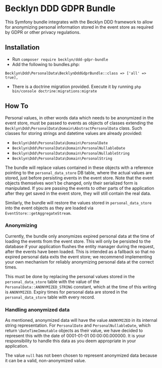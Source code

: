 # Becklyn DDD GDPR Bundle

This Symfony bundle integrates with the Becklyn DDD framework to allow for anonymizing personal information stored in the event store as required by GDPR or other privacy regulations.

## Installation

- Run `composer require becklyn/ddd-gdpr-bundle`
- Add the following to bundles.php:
```
Becklyn\Ddd\PersonalData\BecklynDddGdprBundle::class => ['all' => true],
```
- There is a doctrine migration provided. Execute it by running `php bin/console doctrine:migrations:migrate`

## How To

Personal values, in other words data which needs to be anonymized in the event store, must be passed to events as objects of classes extending the `Becklyn\Ddd\PersonalData\Domain\AbstractPersonalData` class. Such classes for storing strings and datetime values are already provided:

- `Becklyn\Ddd\PersonalData\Domain\PersonalDate`
- `Becklyn\Ddd\PersonalData\Domain\PersonalNullableDate` 
- `Becklyn\Ddd\PersonalData\Domain\PersonalNullableString`
- `Becklyn\Ddd\PersonalData\Domain\PersonalString`

The bundle will replace values contained in these objects with a reference pointing to the `personal_data_store` DB table, where the actual values are stored, just before persisting events in the event store. Note that the event objects themselves won't be changed, only their serialized form is manipulated. If you are passing the events to other parts of the application after they get saved in the event store, they will still contain the real data.

Similarly, the bundle will restore the values stored in `personal_data_store` into the event objects as they are loaded via `EventStore::getAggregateStream`.

### Anonymizing

Currently, the bundle only anonymizes expired personal data at the time of loading the events from the event store. This will only be persisted to the database if your application flushes the entity manager during the request, after the events have been loaded. This is intended as a fallback so that no expired personal data exits the event store; we recommend implementing your own mechanism for reliably anonymizing personal data at the correct times.

This must be done by replacing the personal values stored in the `personal_data_store` table with the value of the `PersonalData::ANONYMIZED_STRING` constant, which at the time of this writing is `ANONYMIZED`. Expiry times for personal data are stored in the `personal_data_store` table with every record.

### Handling anonymized data

As mentioned, anonymized data will have the value `ANONYMIZED` in its internal string representation. For `PersonalDate` and `PersonalNullableDate`, which return `\DateTimeImmutable` objects as their value, we have decided to represent this with the date of 0001-01-01 00:00:00.000000. It is your responsibility to handle this data as you deem appropriate in your application.

The value `null` has not been chosen to represent anonymized data because it can be a valid, non-anonymized value.